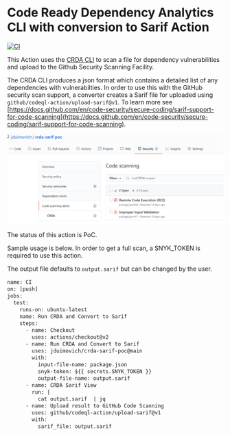 
# Code Ready Dependency Analytics CLI with conversion to Sarif Action

[![CI](https://github.com/jduimovich/crda-sarif-poc/actions/workflows/ci.yml/badge.svg)](https://github.com/jduimovich/crda-sarif-poc/actions/workflows/ci.yml)

This Action uses the [CRDA CLI](https://github.com/fabric8-analytics/cli-tools/blob/main/docs/cli_README.md) to scan a file for dependency vulnerabilities and upload to the Github Security Scanning Facility.

The CRDA CLI produces a json format which contains a detailed list of any dependencies with vulnerabilties. In order to use this with the GitHub security scan support, a converter creates a Sarif file for uploaded using `github/codeql-action/upload-sarif@v1`. To learn more see [https://docs.github.com/en/code-security/secure-coding/sarif-support-for-code-scanning](https://docs.github.com/en/code-security/secure-coding/sarif-support-for-code-scanning).

![Issues Found](sample.png)

The status of this action is PoC. 

Sample usage is below. In order to get a full scan, a SNYK_TOKEN is required to use this action.

The output file defaults to `output.sarif` but can be changed by the user. 

``` 
name: CI
on: [push]  
jobs:
  test:
    runs-on: ubuntu-latest
    name: Run CRDA and Convert to Sarif
    steps: 
      - name: Checkout
        uses: actions/checkout@v2 
      - name: Run CRDA and Convert to Sarif
        uses: jduimovich/crda-sarif-poc@main 
        with:
          input-file-name: package.json
          snyk-token: ${{ secrets.SNYK_TOKEN }}
          output-file-name: output.sarif
      - name: CRDA Sarif View
        run: |  
          cat output.sarif  | jq 
      - name: Upload result to GitHub Code Scanning
        uses: github/codeql-action/upload-sarif@v1
        with:
          sarif_file: output.sarif 
```
